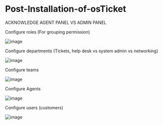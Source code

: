 # Post-Installation-of-osTicket



ACKNOWLEDGE AGENT PANEL VS ADMIN PANEL

Configure roles (For grouping permission)

![image](https://github.com/user-attachments/assets/601cd64b-9ce7-4d89-9b2d-9ca79852b884)

Configure departments (Tickets, help desk vs system admin vs networking)

![image](https://github.com/user-attachments/assets/6d7458c1-9e27-4101-aaf6-7c76c8d78efa)

Configure teams

![image](https://github.com/user-attachments/assets/2682ac79-408f-4513-bc6c-fae6a1680907)

Configure Agents

![image](https://github.com/user-attachments/assets/1b9795da-374a-4eb0-8a5a-1ea8b91b1589)


Configure users (customers)

![image](https://github.com/user-attachments/assets/439f33d9-8d41-42ce-9d13-ac695730725f)
